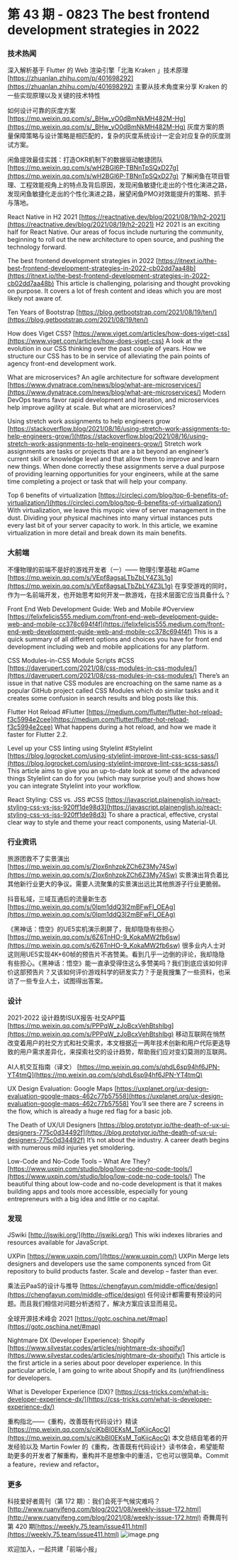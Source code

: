 # 第 43 期 - 0823 The best frontend development strategies in 2022
### 技术热闻
深入解析基于 Flutter 的 Web 渲染引擎「北海 Kraken 」技术原理
[https://zhuanlan.zhihu.com/p/401698292](https://zhuanlan.zhihu.com/p/401698292)
主要从技术角度来分享 Kraken 的一些实现原理以及关键的技术特性

如何设计可靠的灰度方案
[https://mp.weixin.qq.com/s/_BHw_yO0dBmNkMH482M-Hg](https://mp.weixin.qq.com/s/_BHw_yO0dBmNkMH482M-Hg)
灰度方案的质量保障策略与设计策略是相匹配的，复杂的灰度系统设计一定会对应复杂的灰度测试方案。

闲鱼提效最佳实践：打造OKR机制下的数据驱动敏捷团队
[https://mp.weixin.qq.com/s/wH2BGl6P-TBNnTpSQxD27g](https://mp.weixin.qq.com/s/wH2BGl6P-TBNnTpSQxD27g)
了解闲鱼在项目管理、工程效能视角上的特点及背后原因，发现闲鱼敏捷化走出的个性化演进之路，发现闲鱼敏捷化走出的个性化演进之路，展望闲鱼PMO对效能提升的策略、抓手与落地。

React Native in H2 2021
[https://reactnative.dev/blog/2021/08/19/h2-2021](https://reactnative.dev/blog/2021/08/19/h2-2021)
H2 2021 is an exciting half for React Native. Our areas of focus include nurturing the community, beginning to roll out the new architecture to open source, and pushing the technology forward.

The best frontend development strategies in 2022
[https://itnext.io/the-best-frontend-development-strategies-in-2022-cb02dd7aa48b](https://itnext.io/the-best-frontend-development-strategies-in-2022-cb02dd7aa48b)
This article is challenging, polarising and thought provoking on purpose. It covers a lot of fresh content and ideas which you are most likely not aware of.

Ten Years of Bootstrap
[https://blog.getbootstrap.com/2021/08/19/ten/](https://blog.getbootstrap.com/2021/08/19/ten/)

How does Viget CSS?
[https://www.viget.com/articles/how-does-viget-css](https://www.viget.com/articles/how-does-viget-css)
A look at the evolution in our CSS thinking over the past couple of years. How we structure our CSS has to be in service of alleviating the pain points of agency front-end development work. 

What are microservices? An agile architecture for software development
[https://www.dynatrace.com/news/blog/what-are-microservices/](https://www.dynatrace.com/news/blog/what-are-microservices/)
Modern DevOps teams favor rapid development and iteration, and microservices help improve agility at scale. But what are microservices?

Using stretch work assignments to help engineers grow
[https://stackoverflow.blog/2021/08/16/using-stretch-work-assignments-to-help-engineers-grow/](https://stackoverflow.blog/2021/08/16/using-stretch-work-assignments-to-help-engineers-grow/)
Stretch work assignments are tasks or projects that are a bit beyond an engineer’s current skill or knowledge level and that allow them to improve and learn new things. When done correctly these assignments serve a dual purpose of providing learning opportunities for your engineers, while at the same time completing a project or task that will help your company.

Top 6 benefits of virtualization
[https://circleci.com/blog/top-6-benefits-of-virtualization/](https://circleci.com/blog/top-6-benefits-of-virtualization/)
With virtualization, we leave this myopic view of server management in the dust. Dividing your physical machines into many virtual instances puts every last bit of your server capacity to work. In this article, we examine virtualization in more detail and break down its main benefits.

### 大前端
不懂物理的前端不是好的游戏开发者（一）—— 物理引擎基础 #Game
[https://mp.weixin.qq.com/s/VEpf8agsaLTbZbLY4Z3L1g](https://mp.weixin.qq.com/s/VEpf8agsaLTbZbLY4Z3L1g)
在享受游戏的同时，作为一名前端开发，也开始思考如何开发一款游戏，在技术层面它应当具备什么？

Front End Web Development Guide: Web and Mobile #Overview
[https://felixfelicis555.medium.com/front-end-web-development-guide-web-and-mobile-cc378c694f4f](https://felixfelicis555.medium.com/front-end-web-development-guide-web-and-mobile-cc378c694f4f)
This is a quick summary of all different options and choices you have for front end development including web and mobile applications for any platform.

CSS Modules-in-CSS Module Scripts #CSS
[https://daverupert.com/2021/08/css-modules-in-css-modules/](https://daverupert.com/2021/08/css-modules-in-css-modules/)
There’s an issue in that native CSS modules are encroaching on the same name as a popular GitHub project called CSS Modules which do similar tasks and it creates some confusion in search results and blog posts like this. 

Flutter Hot Reload #Flutter
[https://medium.com/flutter/flutter-hot-reload-f3c5994e2cee](https://medium.com/flutter/flutter-hot-reload-f3c5994e2cee)
What happens during a hot reload, and how we made it faster for Flutter 2.2.

Level up your CSS linting using Stylelint #Stylelint
[https://blog.logrocket.com/using-stylelint-improve-lint-css-scss-sass/](https://blog.logrocket.com/using-stylelint-improve-lint-css-scss-sass/)
This article aims to give you an up-to-date look at some of the advanced things Stylelint can do for you (which may surprise you!) and shows how you can integrate Stylelint into your workflow.

React Styling: CSS vs. JSS #CSS
[https://javascript.plainenglish.io/react-styling-css-vs-jss-920ff1de98d3](https://javascript.plainenglish.io/react-styling-css-vs-jss-920ff1de98d3)
To share a practical, effective, crystal clear way to style and theme your react components, using Material-UI.

### 行业资讯
旅游团救不了实景演出
[https://mp.weixin.qq.com/s/ZIox6nhzpkZCh6Z3My74Sw](https://mp.weixin.qq.com/s/ZIox6nhzpkZCh6Z3My74Sw)
实景演出背负着比其他新行业更大的争议。需要人流聚集的实景演出远比其他旅游子行业更脆弱。

抖音私域，三域互通后的流量新生态
[https://mp.weixin.qq.com/s/0lpm1ddQ3I2mBFwFI_OEAg](https://mp.weixin.qq.com/s/0lpm1ddQ3I2mBFwFI_OEAg)

《黑神话：悟空》的UE5实机演示刷屏了，我却隐隐有些担心
[https://mp.weixin.qq.com/s/6Z6TnHO-9_KokaMW2fb6sw](https://mp.weixin.qq.com/s/6Z6TnHO-9_KokaMW2fb6sw)
很多业内人士对这则用UE5实现4K+60帧的预告片不吝赞美。看到几乎一边倒的评论，我却隐隐有些担心。《黑神话：悟空》能一直承受得住这么多赞美吗？我们到底应该如何评价这部预告片？又该如何评价游戏科学的研发实力？于是我搜集了一些资料，也采访了一些专业人士，试图得出答案。

### 设计
2021-2022 设计趋势ISUX报告·社交APP篇
[https://mp.weixin.qq.com/s/PPPqW_zJoBcxVehBtshIbg](https://mp.weixin.qq.com/s/PPPqW_zJoBcxVehBtshIbg)
移动互联网在悄然改变着用户的社交方式和社交需求，本文根据近一两年技术创新和用户代际更迭导致的用户需求差异化，来探索社交的设计趋势，帮助我们应对变幻莫测的互联网。

AI人机交互指南（译文）
[https://mp.weixin.qq.com/s/qhdL6sp94hf6JPN-YT4tmQ](https://mp.weixin.qq.com/s/qhdL6sp94hf6JPN-YT4tmQ)

UX Design Evaluation: Google Maps
[https://uxplanet.org/ux-design-evaluation-google-maps-462c77b57558](https://uxplanet.org/ux-design-evaluation-google-maps-462c77b57558)
You’ll see there are 7 screens in the flow, which is already a huge red flag for a basic job.

The Death of UX/UI Designers
[https://blog.prototypr.io/the-death-of-ux-ui-designers-775c0d34492f](https://blog.prototypr.io/the-death-of-ux-ui-designers-775c0d34492f)
It’s not about the industry. A career death begins with numerous mild injuries yet smoldering.

Low-Code and No-Code Tools – What Are They?
[https://www.uxpin.com/studio/blog/low-code-no-code-tools/](https://www.uxpin.com/studio/blog/low-code-no-code-tools/)
The beautiful thing about low-code and no-code development is that it makes building apps and tools more accessible, especially for young entrepreneurs with a big idea and little or no capital.

### 发现
JSwiki
[http://jswiki.org/](http://jswiki.org/)
This wiki indexes libraries and resources available for JavaScript.

UXPin
[https://www.uxpin.com/](https://www.uxpin.com/)
UXPin Merge lets designers and developers use the same components synced from Git repository to build products faster. Scale and develop – faster than ever.

乘法云PaaS的设计与推导
[https://chengfayun.com/middle-office/design](https://chengfayun.com/middle-office/design)
任何设计都需要有预设的问题。而且我们相信对问题分析透彻了，解决方案应该显而易见。

全球开源技术峰会 2021
[https://gotc.oschina.net/#map](https://gotc.oschina.net/#map)

Nightmare DX (Developer Experience): Shopify
[https://www.silvestar.codes/articles/nightmare-dx-shopify/](https://www.silvestar.codes/articles/nightmare-dx-shopify/)
This article is the first article in a series about poor developer experience. In this particular article, I am going to write about Shopify and its (un)friendliness for developers.

What is Developer Experience (DX)?
[https://css-tricks.com/what-is-developer-experience-dx/](https://css-tricks.com/what-is-developer-experience-dx/)

重构指北——《重构，改善既有代码设计》精读
[https://mp.weixin.qq.com/s/ciKbBI0EKsM_TqKiicAocQ](https://mp.weixin.qq.com/s/ciKbBI0EKsM_TqKiicAocQ)
本文总结自笔者的开发经验以及 Martin Fowler 的《重构，改善既有代码设计》读书体会，希望能帮助更多的开发者了解重构，重构并不是想象中的重活，它也可以很简单。Commit a feature，review and refactor。

### 更多
科技爱好者周刊（第 172 期）：我们会死于气候灾难吗？
[http://www.ruanyifeng.com/blog/2021/08/weekly-issue-172.html](http://www.ruanyifeng.com/blog/2021/08/weekly-issue-172.html)
[
](http://www.ruanyifeng.com/blog/2021/08/weekly-issue-172.html)奇舞周刊第 420 期[https://weekly.75.team/issue411.html](https://weekly.75.team/issue411.html)
![image.png](https://cdn.nlark.com/yuque/0/2020/png/85771/1605930034828-7fc81343-651f-4a15-8465-eebe5a23cf61.png#height=31&id=C5Hpa&margin=%5Bobject%20Object%5D&name=image.png&originHeight=90&originWidth=2186&originalType=binary&ratio=1&size=14325&status=done&style=none&width=746)


欢迎加入，一起共建「前端小报」
